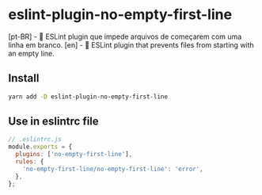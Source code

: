 # eslint-plugin-no-empty-first-line

[pt-BR] - 🚫 ESLint plugin que impede arquivos de começarem com uma linha em branco.
[en] - 🚫 ESLint plugin that prevents files from starting with an empty line.

## Install

```bash
yarn add -D eslint-plugin-no-empty-first-line
```

## Use in eslintrc file

```js
// .eslintrc.js
module.exports = {
  plugins: ['no-empty-first-line'],
  rules: {
    'no-empty-first-line/no-empty-first-line': 'error',
  },
};
```
